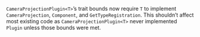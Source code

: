 `CameraProjectionPlugin<T>`’s trait bounds now require `T` to implement `CameraProjection`, `Component`, and `GetTypeRegistration`. This shouldn’t affect most existing code as `CameraProjectionPlugin<T>` never implemented `Plugin` unless those bounds were met.
